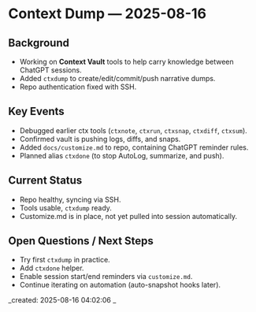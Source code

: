 # Context Dump — 2025-08-16

## Background
- Working on **Context Vault** tools to help carry knowledge between ChatGPT sessions.  
- Added `ctxdump` to create/edit/commit/push narrative dumps.  
- Repo authentication fixed with SSH.  

## Key Events
- Debugged earlier ctx tools (`ctxnote`, `ctxrun`, `ctxsnap`, `ctxdiff`, `ctxsum`).  
- Confirmed vault is pushing logs, diffs, and snaps.  
- Added `docs/customize.md` to repo, containing ChatGPT reminder rules.  
- Planned alias `ctxdone` (to stop AutoLog, summarize, and push).  

## Current Status
- Repo healthy, syncing via SSH.  
- Tools usable, `ctxdump` ready.  
- Customize.md is in place, not yet pulled into session automatically.  

## Open Questions / Next Steps
- Try first `ctxdump` in practice.  
- Add `ctxdone` helper.  
- Enable session start/end reminders via `customize.md`.  
- Continue iterating on automation (auto-snapshot hooks later).  

_created: 2025-08-16 04:02:06 _
